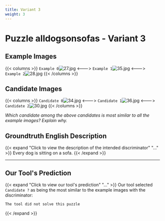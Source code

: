 ```yaml
---
title: Variant 3
weight: 3
---
```


# Puzzle alldogsonsofas - Variant 3

## Example Images
{{< columns >}}
`Example 0`![27.jpg](/natscene-data/images/27.jpg)
<--->
`Example 1`![35.jpg](/natscene-data/images/35.jpg)
<--->
`Example 2`![28.jpg](/natscene-data/images/28.jpg)
{{< /columns >}}

## Candidate Images
{{< columns >}}
`Candidate 0`![34.jpg](/natscene-data/images/34.jpg)
<--->
`Candidate 1`![36.jpg](/natscene-data/images/36.jpg)
<--->
`Candidate 2`![30.jpg](/natscene-data/images/30.jpg)
{{< /columns >}}

*Which candidate among the above candidates is most similar to all the example images? Explain why.*

## Groundtruth English Description

{{< expand "Click to view the description of the intended discriminator" "..." >}}
Every dog is sitting on a sofa.
{{< /expand >}}

---



## Our Tool's Prediction

{{< expand "Click to view our tool's prediction" "..." >}}
Our tool selected `Candidate ?` as being the most similar to the example images with the discriminator:
```plaintext
The tool did not solve this puzzle
```
{{< /expand >}}
